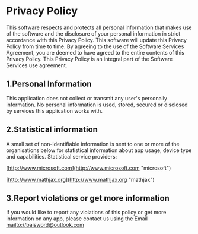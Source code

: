 # Privacy Policy

This software respects and protects all personal information that makes use of the software and the disclosure of your personal information in strict accordance with this Privacy Policy. This software will update this Privacy Policy from time to time. By agreeing to the use of the Software Services Agreement, you are deemed to have agreed to the entire contents of this Privacy Policy. This Privacy Policy is an integral part of the Software Services use agreement.

## 1.Personal Information

This application does not collect or transmit any user's personally information. No personal information is used, stored, secured or disclosed by services this application works with.

## 2.Statistical information

A small set of non-identifiable information is sent to one or more of the organisations below for statistical information about app usage, device type and capabilities. Statistical service providers:

[http://www.microsoft.com](http://www.microsoft.com "microsoft")

[http://www.mathjax.org](http://www.mathjax.org "mathjax")

## 3.Report violations or get more information

If you would like to report any violations of this policy or get more information on any app, please contact us using the Email [mailto://baisword@outlook.com](baisword@outlook.com)
